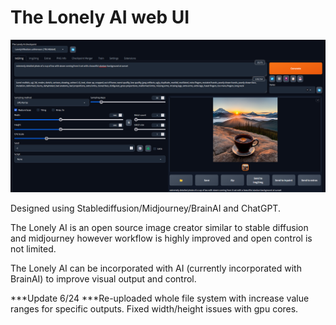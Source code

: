 # The Lonely AI web UI
![](screenshot.png)


Designed using Stablediffusion/Midjourney/BrainAI and ChatGPT.


The Lonely AI is an open source image creator similar to stable diffusion and midjourney however workflow is highly improved and open control is not limited. 

The Lonely AI can be incorporated with AI (currently incorporated with BrainAI) to improve visual output and control.


***Update 6/24
  ***Re-uploaded whole file system with increase value ranges for specific outputs. Fixed width/height issues with gpu cores.
